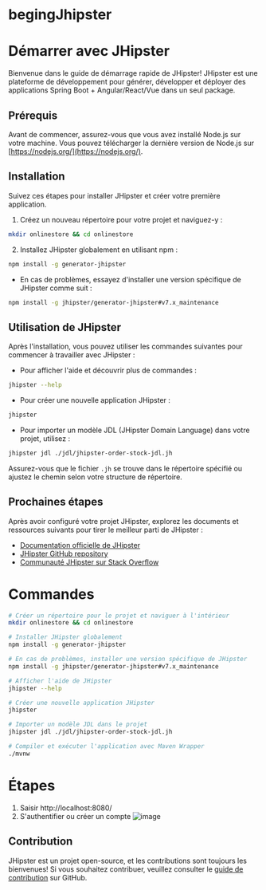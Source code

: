 # begingJhipster

# Démarrer avec JHipster

Bienvenue dans le guide de démarrage rapide de JHipster! JHipster est une plateforme de développement pour générer, développer et déployer des applications Spring Boot + Angular/React/Vue dans un seul package.

## Prérequis

Avant de commencer, assurez-vous que vous avez installé Node.js sur votre machine. Vous pouvez télécharger la dernière version de Node.js sur [https://nodejs.org/](https://nodejs.org/).

## Installation

Suivez ces étapes pour installer JHipster et créer votre première application.

1. Créez un nouveau répertoire pour votre projet et naviguez-y :

```bash
mkdir onlinestore && cd onlinestore
```

2. Installez JHipster globalement en utilisant npm :

```bash
npm install -g generator-jhipster
```

- En cas de problèmes, essayez d'installer une version spécifique de JHipster comme suit :

```bash
npm install -g jhipster/generator-jhipster#v7.x_maintenance
```

## Utilisation de JHipster

Après l'installation, vous pouvez utiliser les commandes suivantes pour commencer à travailler avec JHipster :

- Pour afficher l'aide et découvrir plus de commandes :

```bash
jhipster --help
```

- Pour créer une nouvelle application JHipster :

```bash
jhipster
```

- Pour importer un modèle JDL (JHipster Domain Language) dans votre projet, utilisez :

```bash
jhipster jdl ./jdl/jhipster-order-stock-jdl.jh
```

Assurez-vous que le fichier `.jh` se trouve dans le répertoire spécifié ou ajustez le chemin selon votre structure de répertoire.

## Prochaines étapes

Après avoir configuré votre projet JHipster, explorez les documents et ressources suivants pour tirer le meilleur parti de JHipster :

- [Documentation officielle de JHipster](https://www.jhipster.tech/documentation-archive/)
- [JHipster GitHub repository](https://github.com/jhipster/generator-jhipster)
- [Communauté JHipster sur Stack Overflow](https://stackoverflow.com/questions/tagged/jhipster)

# Commandes

```bash
# Créer un répertoire pour le projet et naviguer à l'intérieur
mkdir onlinestore && cd onlinestore

# Installer JHipster globalement
npm install -g generator-jhipster

# En cas de problèmes, installer une version spécifique de JHipster
npm install -g jhipster/generator-jhipster#v7.x_maintenance

# Afficher l'aide de JHipster
jhipster --help

# Créer une nouvelle application JHipster
jhipster

# Importer un modèle JDL dans le projet
jhipster jdl ./jdl/jhipster-order-stock-jdl.jh

# Compiler et exécuter l'application avec Maven Wrapper
./mvnw
```
# Étapes
1. Saisir http://localhost:8080/ 
2. S'authentifier ou créer un compte
![image](https://github.com/hrhouma/begingJhipster/assets/10111526/8a69fa18-6d6a-43aa-b3bc-1605e658febe)

## Contribution

JHipster est un projet open-source, et les contributions sont toujours les bienvenues! Si vous souhaitez contribuer, veuillez consulter le [guide de contribution](https://github.com/jhipster/generator-jhipster/blob/main/CONTRIBUTING.md) sur GitHub.
